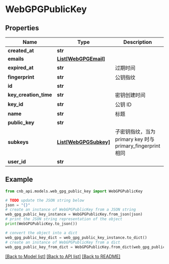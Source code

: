 # WebGPGPublicKey


## Properties

Name | Type | Description | Notes
------------ | ------------- | ------------- | -------------
**created_at** | **str** |  | [optional] 
**emails** | [**List[WebGPGEmail]**](WebGPGEmail.md) |  | [optional] 
**expired_at** | **str** | 过期时间 | [optional] 
**fingerprint** | **str** | 公钥指纹 | [optional] 
**id** | **str** |  | [optional] 
**key_creation_time** | **str** | 密钥创建时间 | [optional] 
**key_id** | **str** | 公钥 ID | [optional] 
**name** | **str** | 标题 | [optional] 
**public_key** | **str** |  | [optional] 
**subkeys** | [**List[WebGPGSubkey]**](WebGPGSubkey.md) | 子密钥指纹，当为 primary key 时与 primary_fingerprint 相同 | [optional] 
**user_id** | **str** |  | [optional] 

## Example

```python
from cnb_api.models.web_gpg_public_key import WebGPGPublicKey

# TODO update the JSON string below
json = "{}"
# create an instance of WebGPGPublicKey from a JSON string
web_gpg_public_key_instance = WebGPGPublicKey.from_json(json)
# print the JSON string representation of the object
print(WebGPGPublicKey.to_json())

# convert the object into a dict
web_gpg_public_key_dict = web_gpg_public_key_instance.to_dict()
# create an instance of WebGPGPublicKey from a dict
web_gpg_public_key_from_dict = WebGPGPublicKey.from_dict(web_gpg_public_key_dict)
```
[[Back to Model list]](../README.md#documentation-for-models) [[Back to API list]](../README.md#documentation-for-api-endpoints) [[Back to README]](../README.md)


